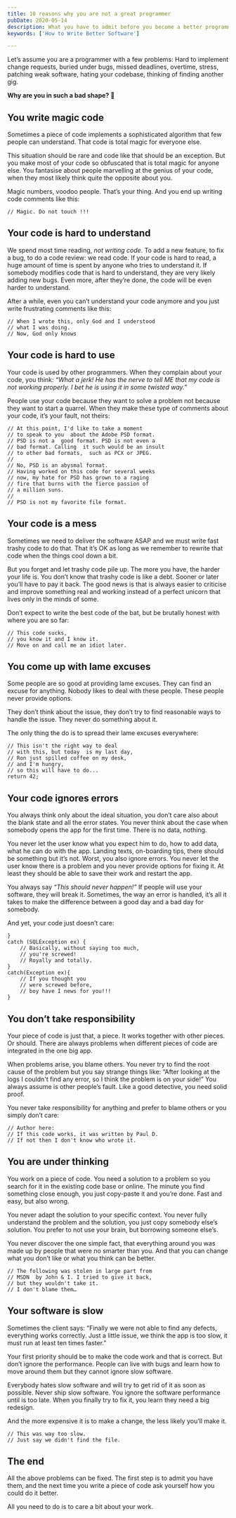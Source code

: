 ```yaml
---
title: 10 reasons why you are not a great programmer
pubDate: 2020-05-14
description: What you have to admit before you become a better programmer
keywords: ['How to Write Better Software']

---
```


Let’s assume you are a programmer with a few problems: Hard to implement change requests, buried under bugs, missed deadlines, overtime, stress, patching weak software, hating your codebase, thinking of finding another gig. 

**Why are you in such a bad shape? 🤔**

## You write magic code

Sometimes a piece of code implements a sophisticated algorithm that few people can understand. 
That code is total magic for everyone else. 

This situation should be rare and code like that should be an exception. But you make most of your code so obfuscated that is total magic for anyone else. You fantasise about people marvelling at the genius of your code, when they most likely think quite the opposite about you.  

Magic numbers, voodoo people. That’s your thing. And you end up writing code comments like this:
```
// Magic. Do not touch !!!
```

## Your code is hard to understand

We spend most time reading, *not writing code*. To add a new feature, to fix a bug, to do a code review: we read code. 
If your code is hard to read, a huge amount of time is spent by anyone who tries to understand it. 
If somebody modifies code that is hard to understand, they are very likely adding new bugs. 
Even more, after they’re done, the code will be even harder to understand.

After a while, even you can’t understand your code anymore and  you just write frustrating comments like this:
```
// When I wrote this, only God and I understood 
// what I was doing. 
// Now, God only knows
```


## Your code is hard to use

Your code is used by other programmers. When they complain about your code, you think: 
*“What a jerk! He has the nerve to tell ME that my code is not working properly. I bet he is using it in some twisted way.”*

People use your code because they want to solve a problem not because they want to start a quarrel. When they make these type of comments about your code, it’s your fault, not theirs:
```
// At this point, I'd like to take a moment 
// to speak to you  about the Adobe PSD format. 
// PSD is not a  good format. PSD is not even a 
// bad format. Calling  it such would be an insult 
// to other bad formats,  such as PCX or JPEG. 
// 
// No, PSD is an abysmal format. 
// Having worked on this code for several weeks
// now, my hate for PSD has grown to a raging 
// fire that burns with the fierce passion of 
// a million suns.
//
// PSD is not my favorite file format.
```


## Your code is a mess

Sometimes we need to deliver the software ASAP and we must write fast trashy code to do that. 
That it’s OK as long as we remember to rewrite that code when the things cool down a bit.

But you forget and let trashy code pile up. 
The more you have, the harder your life is. 
You don’t know that trashy code is like a debt. 
Sooner or later you’ll have to pay it back. 
The good news is that is always easier to criticise and improve something real and 
working instead of a perfect unicorn that lives only in the minds of some. 

Don’t expect to write the best code of the bat, but be brutally honest with where you are so far:

```
// This code sucks,
// you know it and I know it.  
// Move on and call me an idiot later.
```

## You come up with lame excuses

Some people are so good at providing lame excuses. They can find an excuse for anything. 
Nobody likes to deal with these people. These people never provide options.

They don’t think about the issue, they don’t try to find reasonable ways to handle the issue. 
They never do something about it. 

The only thing the do is to spread their lame excuses everywhere:
```
// This isn't the right way to deal 
// with this, but today  is my last day, 
// Ron just spilled coffee on my desk,
// and I'm hungry, 
// so this will have to do...
return 42; 
```

## Your code ignores errors

You always think only about the ideal situation, you don’t care also about the blank state and all the error states.
You never think about the case when somebody opens the app for the first time. 
There is no data, nothing. 

You never let the user know what you expect him to do, how to add data, what he can do with the app. 
Landing texts, on-boarding tips, there should be something but it’s not. 
Worst, you also ignore errors. 
You never let the user know there is a problem and you never provide options for fixing it. 
At least they should be able to save their work and restart the app. 

You always say *“This should never happen!”*
If people will use your software, they will break it. 
Sometimes, the way an error is handled, it’s all it takes to make the difference between a good day and a bad day for somebody.

And yet, your code just doesn’t care:
```
} 
catch (SQLException ex) {
    // Basically, without saying too much, 
    // you're screwed!
    // Royally and totally.
}
catch(Exception ex){
    // If you thought you 
    // were screwed before, 
    // boy have I news for you!!!
}
```

## You don’t take responsibility

Your piece of code is just that, a piece. 
It works together with other pieces. Or should. 
There are always problems when different pieces of code are integrated in the one big app.

When problems arise, you blame others. 
You never try to find the root cause of the problem but you say strange things like: “After looking at the logs I couldn't find any error, so I think the problem is on your side!” 
You always assume is other people’s fault. 
Like a good detective, you need solid proof.

You never take responsibility for anything and prefer to blame others or you simply don’t care:
```
// Author here: 
// If this code works, it was written by Paul D. 
// If not then I don't know who wrote it.
```

## You are under thinking

You work on a piece of code. 
You need a solution to a problem so you search for it in the existing code base or online. 
The minute you find something close enough, you just copy-paste it and you’re done. 
Fast and easy, but also wrong.

You never adapt the solution to your specific context. 
You never fully understand the problem and the solution, you just copy somebody else’s solution.
You prefer to not use your brain, but borrowing someone else’s. 

You never discover the one simple fact, that everything around you was made up by people that were no smarter than you. 
And that you can change what you don’t like or what you think can be better.
```
// The following was stolen in large part from 
// MSDN  by John & I. I tried to give it back, 
// but they wouldn't take it.
// I don't blame them…
```

## Your software is slow

Sometimes the client says: “Finally we were not able to find any defects, everything works correctly. Just a little issue, we think the app is too slow, it must run at least ten times faster.”

Your first priority should be to make the code work and that is correct. 
But don’t ignore the performance. 
People can live with bugs and learn how to move around them but they cannot ignore slow software. 

Everybody hates slow software and will try to get rid of it as soon as possible. 
Never ship slow software.
You ignore the software performance until is too late. 
When you finally try to fix it, you learn they need a big redesign. 

And the more expensive it is to make a change, the less likely you’ll make it.
```
// This was way too slow. 
// Just say we didn't find the file.
```


## The end

All the above problems can be fixed. 
The first step is to admit you have them, and the next time you write a piece of code
ask yourself how you could do it better.

All you need to do is to care a bit about your work.